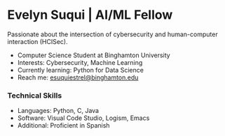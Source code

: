 # Evelyn Suqui | AI/ML Fellow 

Passionate about the intersection of cybersecurity and human-computer interaction (HCISec).

- Computer Science Student at Binghamton University
- Interests: Cybersecurity, Machine Learning
- Currently learning: Python for Data Science
- Reach me: esuquiestrel@binghamton.edu

### Technical Skills
- Languages: Python, C, Java
- Software: Visual Code Studio, Logism, Emacs
- Additional: Proficient in Spanish

